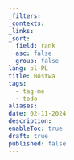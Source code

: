 ```yaml
---
_filters: 
_contexts: 
_links: 
_sort:
  field: rank
  asc: false
  group: false
lang: pl-PL
title: Bóstwa
tags:
  - tag-me
  - todo
aliases: 
date: 02-11-2024
description: 
enableToc: true
draft: true
published: false
---
```

